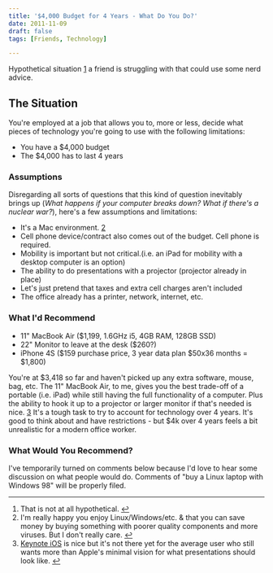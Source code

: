 ```yaml
---
title: '$4,000 Budget for 4 Years - What Do You Do?'
date: 2011-11-09
draft: false
tags: [Friends, Technology]

---
```


Hypothetical situation [1](#fn-19770:1) a friend is struggling with that could use some nerd advice.

The Situation
-------------

You're employed at a job that allows you to, more or less, decide what pieces of technology you're going to use with the following limitations:

*   You have a $4,000 budget
*   The $4,000 has to last 4 years

### Assumptions

Disregarding all sorts of questions that this kind of question inevitably brings up (_What happens if your computer breaks down? What if there's a nuclear war?_), here's a few assumptions and limitations:

*   It's a Mac environment. [2](#fn-19770:2)
*   Cell phone device/contract also comes out of the budget. Cell phone is required.
*   Mobility is important but not critical.(i.e. an iPad for mobility with a desktop computer is an option)
*   The ability to do presentations with a projector (projector already in place)
*   Let's just pretend that taxes and extra cell charges aren't included
*   The office already has a printer, network, internet, etc.

### What I'd Recommend

*   11" MacBook Air ($1,199, 1.6GHz i5, 4GB RAM, 128GB SSD)
*   22" Monitor to leave at the desk ($260?)
*   iPhone 4S ($159 purchase price, 3 year data plan $50x36 months = $1,800)

You're at $3,418 so far and haven't picked up any extra software, mouse, bag, etc. The 11" MacBook Air, to me, gives you the best trade-off of a portable (i.e. iPad) while still having the full functionality of a computer. Plus the ability to hook it up to a projector or larger monitor if that's needed is nice. [3](#fn-19770:3) It's a tough task to try to account for technology over 4 years. It's good to think about and have restrictions - but $4k over 4 years feels a bit unrealistic for a modern office worker.

### What Would You Recommend?

I've temporarily turned on comments below because I'd love to hear some discussion on what people would do. Comments of "buy a Linux laptop with Windows 98" will be properly filed.

* * *

1.  That is not at all hypothetical. [↩](#fnref-19770:1)
2.  I'm really happy you enjoy Linux/Windows/etc. & that you can save money by buying something with poorer quality components and more viruses. But I don't really care. [↩](#fnref-19770:2)
3.  [Keynote iOS](http://click.linksynergy.com/fs-bin/stat?id=6PFrOqNV4B8&offerid=146261&type=3&subid=0&tmpid=1826&RD_PARM1=http%253A%252F%252Fitunes.apple.com%252Fca%252Fapp%252Fkeynote%252Fid361285480%253Fmt%253D8%2526uo%253D4%2526partnerId%253D30) is nice but it's not there yet for the average user who still wants more than Apple's minimal vision for what presentations should look like. [↩](#fnref-19770:3)